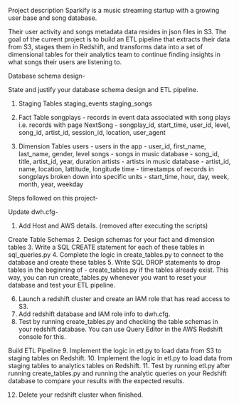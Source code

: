 Project description
Sparkify is a music streaming startup with a growing user base and song database.

Their user activity and songs metadata data resides in json files in S3. The goal of the current project is to build an ETL pipeline that extracts their data from S3, stages them in Redshift, and transforms data into a set of dimensional tables for their analytics team to continue finding insights in what songs their users are listening to.


Database schema design-

State and justify your database schema design and ETL pipeline.

1. Staging Tables
    staging_events
    staging_songs
2. Fact Table
    songplays - records in event data associated with song plays i.e. records with page NextSong - songplay_id, start_time, user_id, level, song_id, artist_id, session_id, location, user_agent

3. Dimension Tables
   users - users in the app - user_id, first_name, last_name, gender, level
   songs - songs in music database - song_id, title, artist_id, year, duration
   artists - artists in music database - artist_id, name, location, lattitude, longitude
   time - timestamps of records in songplays broken down into specific units - start_time, hour, day, week, month, year, weekday



Steps followed on this project-

Update dwh.cfg-
1. Add Host and AWS details. (removed after executing the scripts)

Create Table Schemas
2. Design schemas for your fact and dimension tables
3. Write a SQL CREATE statement for each of these tables in sql_queries.py
4. Complete the logic in create_tables.py to connect to the database and create these tables
5. Write SQL DROP statements to drop tables in the beginning of - create_tables.py if the tables already exist. This way, you can run create_tables.py whenever you want to reset your database and test your ETL pipeline.

6. Launch a redshift cluster and create an IAM role that has read access to S3.
7. Add redshift database and IAM role info to dwh.cfg.
8. Test by running create_tables.py and checking the table schemas in your redshift database. You can use Query Editor in the AWS Redshift console for this.

Build ETL Pipeline
9. Implement the logic in etl.py to load data from S3 to staging tables on Redshift.
10. Implement the logic in etl.py to load data from staging tables to analytics tables on Redshift.
11. Test by running etl.py after running create_tables.py and running the analytic queries on your Redshift database to compare your results with the expected results.

12. Delete your redshift cluster when finished.
